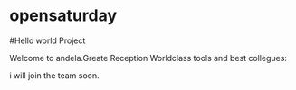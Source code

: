 # opensaturday
#Hello world Project

Welcome to andela.Greate Reception Worldclass tools and best collegues:

i will join the team soon.
